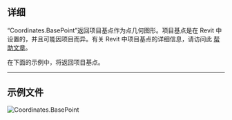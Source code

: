 ## 详细
“Coordinates.BasePoint”返回项目基点作为点几何图形。项目基点是在 Revit 中设置的，并且可能因项目而异。有关 Revit 中项目基点的详细信息，请访问此 [帮助文章](https://help.autodesk.com/view/RVT/2025/CHS/?guid=GUID-30D76259-CC67-4498-B06B-91F7517F9B65)。

在下面的示例中，将返回项目基点。

___
## 示例文件

![Coordinates.BasePoint](./Revit.Elements.Coordinates.BasePoint_img.jpg)
